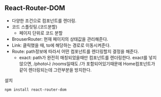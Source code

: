## React-Router-DOM

- 다양한 조건으로 컴포넌트를 렌더링.
- 코드 스플릿팅.(코드분할)
  - 페이지 단위로 코드 분할
- BrouserRouter: 현재 페이지의 상태값을 관리해준다.
- Link: 클릭했을 때, to에 해당하는 경로로 이동시켜준다.
- Route: path정보에 따라서 어떤 컴포넌트를 렌더링할지 결정을 해준다.
  - exact: path가 완전히 매칭되었을때만 컴포넌트를 렌더링한다. exact를 넣지않으면, /photo나 /rooms일때도 /가 포함되어있기때문에 Home컴포넌트가 같이 렌더링되는데 그런부분을 방지한다.

설치

```
npm install react-router-dom
```
